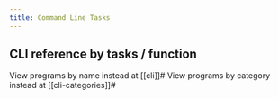 ```yaml
---
title: Command Line Tasks
---
```


## CLI reference by tasks / function

View programs by name instead at [[cli]]#
View programs by category instead at [[cli-categories]]#
